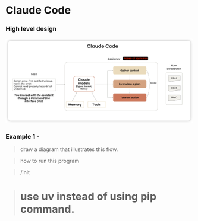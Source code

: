 # Claude Code 

### High level design 

![](./images/1.png)

### Example 1 - 


>draw a diagram that illustrates this flow. 


>how to run this program


>/init

># use uv instead of using pip command. 


